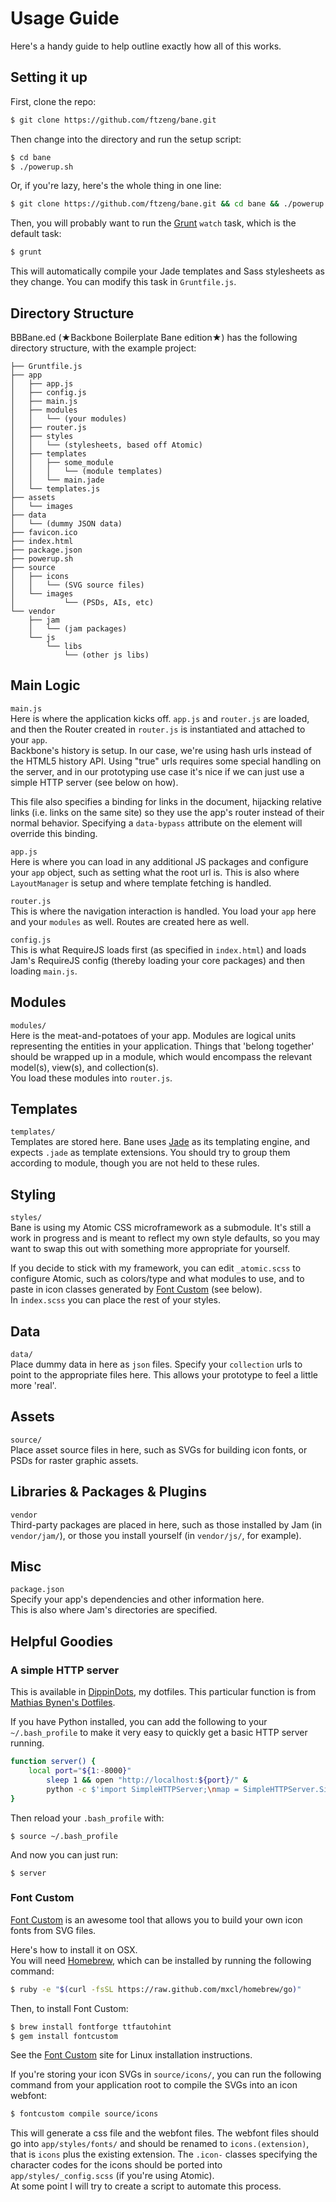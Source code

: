 Usage Guide
===========

Here's a handy guide to help outline exactly how all of this works.

## Setting it up ##
First, clone the repo:
``` bash
$ git clone https://github.com/ftzeng/bane.git
```

Then change into the directory and run the setup script:
``` bash
$ cd bane
$ ./powerup.sh
```

Or, if you're lazy, here's the whole thing in one line:
``` bash
$ git clone https://github.com/ftzeng/bane.git && cd bane && ./powerup.sh
```

Then, you will probably want to run the [Grunt](http://gruntjs.com/)
`watch` task, which is the default task:
``` bash
$ grunt
```
This will automatically compile your Jade templates and Sass stylesheets
as they change. You can modify this task in `Gruntfile.js`.


## Directory Structure ##
BBBane.ed (★Backbone Boilerplate Bane edition★) has the following
directory structure, with the example project:
```
├── Gruntfile.js
├── app
│   ├── app.js
│   ├── config.js
│   ├── main.js
│   ├── modules
│   │   └── (your modules)
│   ├── router.js
│   ├── styles
│   │   └── (stylesheets, based off Atomic)
│   ├── templates
│   │   ├── some_module
│   │   │   └── (module templates)
│   │   └── main.jade
│   └── templates.js
├── assets
│   └── images
├── data
│   └── (dummy JSON data)
├── favicon.ico
├── index.html
├── package.json
├── powerup.sh
├── source
│   ├── icons
│   │   └── (SVG source files)
│   └── images
│   		└── (PSDs, AIs, etc)
└── vendor
    ├── jam
    │   └── (jam packages)
    └── js
        └── libs
            └── (other js libs)
```

## Main Logic ##
 
`main.js`  
Here is where the application kicks off. `app.js` and `router.js` are
loaded, and then the Router created in `router.js` is instantiated and
attached to your `app`.  
Backbone's history is setup. In our case, we're using hash urls instead
of the HTML5 history API. Using "true" urls requires some special
handling on the server, and in our prototyping use case it's nice if we
can just use a simple HTTP server (see below on how).

This file also specifies a binding for links in the document, hijacking
relative links (i.e. links on the same site) so they use the app's
router instead of their normal behavior.
Specifying a `data-bypass` attribute on the element will override this
binding.

  
`app.js`  
Here is where you can load in any additional JS packages and configure
your `app` object, such as setting what the root url is.
This is also where `LayoutManager` is setup and where template fetching is
handled.

  
`router.js`  
This is where the navigation interaction is handled. You load your `app`
here and your `modules` as well. Routes are created here as well.

  
`config.js`  
This is what RequireJS loads first (as specified in `index.html`) and
loads Jam's RequireJS config (thereby loading your core packages) and
then loading `main.js`.

## Modules ##

`modules/`  
Here is the meat-and-potatoes of your app. Modules are logical units
representing the entities in your application. Things that 'belong
together' should be wrapped up in a module, which would encompass
the relevant model(s), view(s), and collection(s).  
You load these modules into `router.js`.

## Templates ##

`templates/`  
Templates are stored here. Bane uses
[Jade](http://jade-lang.com/) as its templating engine, and
expects `.jade` as template extensions. You should try to group them
according to module, though you are not held to these rules.

## Styling ##

`styles/`  
Bane is using my Atomic CSS microframework as a submodule. It's still a
work in progress and is meant to reflect my own style defaults, so you
may want to swap this out with something more appropriate for yourself.

If you decide to stick with my framework, you can edit `_atomic.scss` to
configure Atomic, such as colors/type and what modules to use, and to
paste in icon classes generated by [Font Custom](http://fontcustom.com/)
(see below).  
In `index.scss` you can place the rest of your styles.


## Data ##

`data/`  
Place dummy data in here as `json` files. Specify your `collection` urls
to point to the appropriate files here. This allows your prototype to
feel a little more 'real'.

## Assets ##

`source/`  
Place asset source files in here, such as SVGs for building icon fonts,
or PSDs for raster graphic assets.

## Libraries & Packages & Plugins ##

`vendor`  
Third-party packages are placed in here, such as those installed by Jam
(in `vendor/jam/`), or those you install yourself (in `vendor/js/`, for
example).

## Misc ##

`package.json`  
Specify your app's dependencies and other information here.  
This is also where Jam's directories are specified.


## Helpful Goodies ##

### A simple HTTP server ###
This is available in [DippinDots](https://github.com/ftzeng/dippindots),
my dotfiles. This particular function is from [Mathias Bynen's
Dotfiles](https://github.com/mathiasbynens/dotfiles/blob/master/.functions).

If you have Python installed, you can add the following to your
`~/.bash_profile` to make it very easy to quickly get a basic HTTP
server running.

``` bash
function server() {
	local port="${1:-8000}"
		sleep 1 && open "http://localhost:${port}/" &
		python -c $'import SimpleHTTPServer;\nmap = SimpleHTTPServer.SimpleHTTPRequestHandler.extensions_map;\nmap[""] = "text/plain";\nfor key, value in map.items():\n\tmap[key] = value + ";charset=UTF-8";\nSimpleHTTPServer.test();' "$port"
}
```

Then reload your `.bash_profile` with:
```
$ source ~/.bash_profile
```

And now you can just run:
```
$ server
```

### Font Custom ###
[Font Custom](http://fontcustom.com/) is an awesome tool that allows you
to build your own icon fonts from SVG files.

Here's how to install it on OSX.  
You will need [Homebrew](http://mxcl.github.io/homebrew/), which can be
installed by running the following command:
``` bash
$ ruby -e "$(curl -fsSL https://raw.github.com/mxcl/homebrew/go)"
```

Then, to install Font Custom:
``` bash
$ brew install fontforge ttfautohint
$ gem install fontcustom
```
See the [Font Custom](http://fontcustom.com/) site for Linux installation instructions.

If you're storing your icon SVGs in `source/icons/`, you can run the
following command from your application root to compile the SVGs into an
icon webfont:
``` bash
$ fontcustom compile source/icons
```

This will generate a css file and the webfont files. The webfont files
should go into `app/styles/fonts/` and should be renamed to
`icons.(extension)`, that is `icons` plus the existing extension. The
`.icon-` classes specifying the character codes for the icons should be
ported into `app/styles/_config.scss` (if you're using Atomic).  
At some point I will try to create a script to automate this process.

